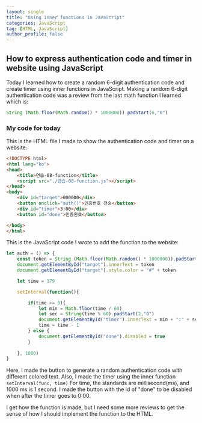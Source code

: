 ```yaml
---
layout: single
title: "Using inner functions in JavaScript"
categories: JavaScript
tag: [HTML, JavaScript]
author_profile: false
---
```


## How to express authentication code and timer in website using JavaScript

Today I learned how to create a random 6-digit authentication code and create timer using inner functions in JavaScript.
Making a random 6-digit authentication code was a review from the last math function I learned which is:

```javascript
String (Math.floor(Math.random() * 1000000)).padStart(6,"0")
```

### My code for today

This is the HTML file I made to show the authentication code and timer on a website:
```html
<!DOCTYPE html>
<html lang="ko">
<head>
    <title>연습-08-function</title>
    <script src="./연습-08-function.js"></script>
</head>
<body>
    <div id="target">000000</div>
    <button onclick="auth()">인증번호 전송</button>
    <div id="timer">3:00</div>
    <button id="done">인증완료</button>

</body>
</html>
```

This is the JavaScript code I wrote to add the function to the website:
```javascript
let auth = () => {
    const token = String (Math.floor(Math.random() * 1000000)).padStart(6,"0")
    document.getElementById("target").innerText = token
    document.getElementById("target").style.color = "#" + token

    let time = 179

    setInterval(function(){

        if(time >= 0){
            let min = Math.floor(time / 60)
            let sec = String(time % 60).padStart(2,"0")
            document.getElementById("timer").innerText = min + ":" + sec
            time = time - 1
        } else {
            document.getElementById("done").disabled = true
        }
    
    }, 1000)
}
```
Here, I made the button to generate a random authentication code with different colored text.
Also, I made the timer using the inner function ```setInterval(func, time)```
For time, the standards are millisecond(ms), and 1000 ms is 1 second.
I made the button with the id of "done" to be disabled when after the timer goes to 0:00.

I get how the function is made, but I need some more reviews to get the sense of how I should implement the function to the HTML.